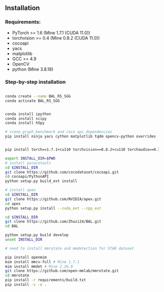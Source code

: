 ## Installation


### Requirements:
- PyTorch >= 1.6 (Mine 1.7.1 (CUDA 11.0))
- torchvision >= 0.4 (Mine 0.8.2 (CUDA 11.0))
- cocoapi
- yacs
- matplotlib
- GCC >= 4.9
- OpenCV
- python (Mine 3.8.18)


### Step-by-step installation

```bash

conda create --name BAL_RS_SGG 
conda activate BAL_RS_SGG


conda install ipython
conda install scipy
conda install h5py

# scene_graph_benchmark and coco api dependencies
pip install ninja yacs cython matplotlib tqdm opencv-python overrides


pip install torch==1.7.1+cu110 torchvision==0.8.2+cu110 torchaudio==0.7.2 -f https://download.pytorch.org/whl/torch_stable.html

export INSTALL_DIR=$PWD
# install pycocotools
cd $INSTALL_DIR
git clone https://github.com/cocodataset/cocoapi.git
cd cocoapi/PythonAPI
python setup.py build_ext install

# install apex
cd $INSTALL_DIR
git clone https://github.com/NVIDIA/apex.git
cd apex
python setup.py install --cuda_ext --cpp_ext

cd $INSTALL_DIR
git clone https://github.com/Zhuzi24/BAL.git
cd BAL

python setup.py build develop
unset INSTALL_DIR

# need to install mmrotate and mmdetection for STAR dataset

pip install openmim
mim install mmcv-full # Mine 1.7.1   
mim install mmdet # Mine 2.26.0 
git clone https://github.com/open-mmlab/mmrotate.git
cd mmrotate
pip install -r requirements/build.txt
pip install -v -e .

